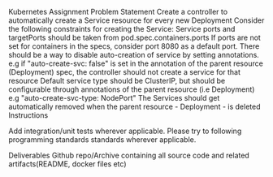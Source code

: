 Kubernetes Assignment
Problem Statement
Create a controller to automatically create a Service resource for every new Deployment
Consider the following constraints for creating the Service:
Service ports and targetPorts should be taken from pod.spec.containers.ports
If ports are not set for containers in the specs, consider port 8080 as a default port.
There should be a way to disable auto-creation of service by setting annotations.
e.g if "auto-create-svc: false" is set in the annotation of the parent resource (Deployment) spec, the controller should not create a service for that resource
Default service type should be ClusterIP, but should be configurable through annotations of the parent resource (i.e Deployment)
     e.g "auto-create-svc-type: NodePort"
The Services should get automatically removed when the parent resource - Deployment - is deleted
Instructions

Add integration/unit tests wherever applicable.
Please try to following programming standards standards wherever applicable.

Deliverables
Github repo/Archive containing all source code and related artifacts(README, docker files etc)
